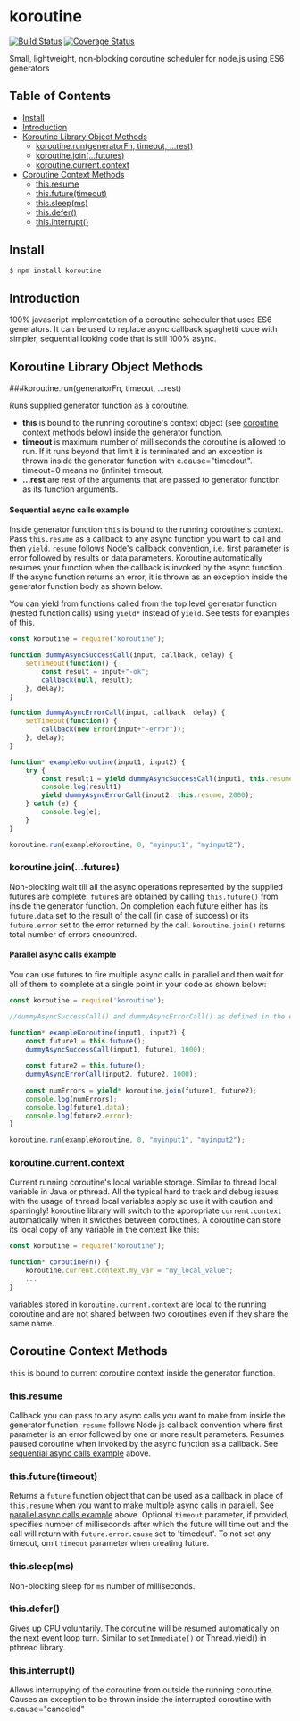 # koroutine

[![Build Status](https://travis-ci.org/raksoras/koroutine.svg?branch=master)](https://travis-ci.org/raksoras/koroutine)
[![Coverage Status](https://coveralls.io/repos/github/raksoras/koroutine/badge.svg?branch=master)](https://coveralls.io/github/raksoras/koroutine?branch=master)

Small, lightweight, non-blocking coroutine scheduler for node.js using ES6 generators

## Table of Contents

- [Install](#install)
- [Introduction](#introduction)
- [Koroutine Library Object Methods](#koroutine-library-object-methods)
  * [koroutine.run(generatorFn, timeout, ...rest)](#koroutinerungeneratorfn-timeout-rest)
  * [koroutine.join(...futures)](#koroutinejoinfutures)
  * [koroutine.current.context](#koroutinecurrentcontext)
- [Coroutine Context Methods](#coroutine-context-methods)
  * [this.resume](#thisresume)
  * [this.future(timeout)](#thisfuture)
  * [this.sleep(ms)](#thissleepms)
  * [this.defer()](#thisdefer)
  * [this.interrupt()](#thiscancel)

## Install

```sh
$ npm install koroutine
```

## Introduction

100% javascript implementation of a coroutine scheduler that uses ES6 generators. It can be used 
to replace async callback spaghetti code with simpler, sequential looking code that is still 100% async.

## Koroutine Library Object Methods

###koroutine.run(generatorFn, timeout, ...rest)

Runs supplied generator function as a coroutine. 

  * __this__ is bound to the running coroutine's context object (see [coroutine context methods](#coroutine-context-methods) below) inside the generator function.  
  * __timeout__ is maximum number of milliseconds the coroutine is allowed to run. If it runs beyond that limit it is terminated and an exception is thrown inside the generator function with e.cause="timedout". timeout=0 means no (infinite) timeout.  
  * __...rest__  are rest of the arguments that are passed to generator function as its function arguments.  

#### Sequential async calls example
Inside generator function `this` is bound to the running coroutine's context. Pass `this.resume` as a 
callback to any async function you want to call and then `yield`. `resume` follows Node's callback 
convention, i.e. first parameter is error followed by results or data parameters. Koroutine automatically resumes your 
function when the callback is invoked by the async function. If the async function returns an error, it 
is thrown as an exception inside the generator function body as shown below.

You can yield from functions called from the top level generator function (nested function calls) using `yield*` instead of `yield`. See tests for examples of this.
```js
const koroutine = require('koroutine');

function dummyAsyncSuccessCall(input, callback, delay) {
    setTimeout(function() {
        const result = input+"-ok";
        callback(null, result);
    }, delay);
}

function dummyAsyncErrorCall(input, callback, delay) {
    setTimeout(function() {
        callback(new Error(input+"-error"));
    }, delay);
}

function* exampleKoroutine(input1, input2) {
    try {
        const result1 = yield dummyAsyncSuccessCall(input1, this.resume, 1000);
        console.log(result1)
        yield dummyAsyncErrorCall(input2, this.resume, 2000);
    } catch (e) {
        console.log(e);
    }
}

koroutine.run(exampleKoroutine, 0, "myinput1", "myinput2");
```

### koroutine.join(...futures)
Non-blocking wait till all the async operations represented by the supplied futures are complete. `future`s are obtained by calling `this.future()` from inside the generator function. On completion each future either has its `future.data` set to the result of the call (in case of success) or its `future.error` set to the error returned by the call. `koroutine.join()` returns total number of errors encountred.

#### Parallel async calls example
You can use futures to fire multiple async calls in parallel and then wait for all of them to complete at a single point in your code as shown below:

```js
const koroutine = require('koroutine');

//dummyAsyncSuccessCall() and dummyAsyncErrorCall() as defined in the example above

function* exampleKoroutine(input1, input2) {
    const future1 = this.future();
    dummyAsyncSuccessCall(input1, future1, 1000);
    
    const future2 = this.future();
    dummyAsyncErrorCall(input2, future2, 1000);
    
    const numErrors = yield* koroutine.join(future1, future2);
    console.log(numErrors);
    console.log(future1.data);
    console.log(future2.error);
}

koroutine.run(exampleKoroutine, 0, "myinput1", "myinput2");
```

### koroutine.current.context
Current running coroutine's local variable storage. Similar to thread local variable in Java or pthread. All the typical hard
to track and debug issues with the usage of thread local variables apply so use it with caution and sparringly!
koroutine library will switch to the appropriate `current.context` automatically when it swicthes between coroutines. A
coroutine can store its local copy of any variable in the context like this:

```js
const koroutine = require('koroutine');

function* coroutineFn() {
    koroutine.current.context.my_var = "my_local_value";
    ...
}
```
variables stored in `koroutine.current.context` are local to the running coroutine and are not shared between two coroutines even if they share the same name.

## Coroutine Context Methods
`this` is bound to current coroutine context inside the generator function.

### this.resume
Callback you can pass to any async calls you want to make from inside the generator function. `resume` follows Node js 
callback convention where first parameter is an error followed by one or more result parameters. Resumes paused coroutine when 
invoked by the async function as a callback. See [sequential async calls example](#sequential-async-calls-example) above.

### this.future(timeout)
Returns a `future` function object that can be used as a callback in place of `this.resume` when you want to make multiple 
async calls in paralell. See [parallel async calls example](#parallel-async-calls-example) above.
Optional `timeout` parameter, if provided, specifies number of milliseconds after which the future will time out and the call
will return with `future.error.cause` set to 'timedout'. To not set any timeout, omit `timeout` parameter when creating
future.

### this.sleep(ms)
Non-blocking sleep for `ms` number of milliseconds.

### this.defer()
Gives up CPU voluntarily. The coroutine will be resumed automatically on the next event loop turn. Similar to `setImmediate()` 
or Thread.yield() in pthread library.

### this.interrupt()
Allows interrupying of the coroutine from outside the running coroutine. Causes an exception to be thrown inside the
interrupted coroutine with e.cause="canceled"

